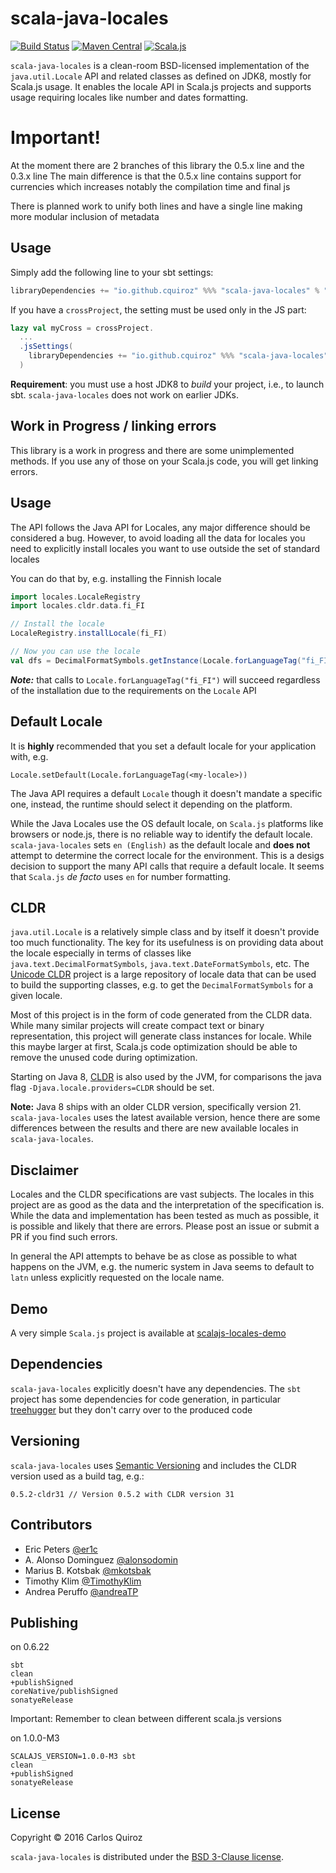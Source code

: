 # scala-java-locales

[![Build Status](https://api.travis-ci.org/cquiroz/scala-java-locales.svg?branch=master)](https://travis-ci.org/cquiroz/scala-java-locales)
[![Maven Central](https://maven-badges.herokuapp.com/maven-central/io.github.cquiroz/scala-java-locales_sjs0.6_2.12/badge.svg)](https://maven-badges.herokuapp.com/maven-central/io.github.cquiroz/scala-java-locales_sjs0.6_2.12)
[![Scala.js](https://www.scala-js.org/assets/badges/scalajs-0.6.17.svg)](https://www.scala-js.org/)

`scala-java-locales` is a clean-room BSD-licensed implementation of the `java.util.Locale` API and related classes as defined on JDK8, mostly for Scala.js usage. It enables the locale API in Scala.js projects and supports usage requiring locales like number and dates formatting.

# Important!

At the moment there are 2 branches of this library the 0.5.x line and the 0.3.x line
The main difference is that the 0.5.x line contains support for currencies which increases
notably the compilation time and final js

There is planned work to unify both lines and have a single line making more modular inclusion of metadata

## Usage

Simply add the following line to your sbt settings:

```scala
libraryDependencies += "io.github.cquiroz" %%% "scala-java-locales" % "0.5.2-cldr31"
```

If you have a `crossProject`, the setting must be used only in the JS part:

```scala
lazy val myCross = crossProject.
  ...
  .jsSettings(
    libraryDependencies += "io.github.cquiroz" %%% "scala-java-locales" % "0.5.2-cldr31"
  )
```

**Requirement**: you must use a host JDK8 to _build_ your project, i.e., to
launch sbt. `scala-java-locales` does not work on earlier JDKs.

## Work in Progress / linking errors

This library is a work in progress and there are some unimplemented methods. If you use any of those on your Scala.js code, you will get linking errors.

## Usage

The API follows the Java API for Locales, any major difference should be considered a bug. However, to avoid loading all the data for locales you need to explicitly install locales you want to use outside the set of standard locales

You can do that by, e.g. installing the Finnish locale

```scala
import locales.LocaleRegistry
import locales.cldr.data.fi_FI

// Install the locale
LocaleRegistry.installLocale(fi_FI)

// Now you can use the locale
val dfs = DecimalFormatSymbols.getInstance(Locale.forLanguageTag("fi_FI"))
```

**_Note:_** that calls to `Locale.forLanguageTag("fi_FI")` will succeed regardless of the installation due to the requirements on the `Locale` API

## Default Locale

It is **highly** recommended that you set a default locale for your application with, e.g.

```
Locale.setDefault(Locale.forLanguageTag(<my-locale>))
```

The Java API requires a default `Locale` though it doesn't mandate a specific one, instead, the runtime should select it depending on the platform.

While the Java Locales use the OS default locale, on `Scala.js` platforms like browsers or node.js, there is no reliable way to identify the default locale. `scala-java-locales` sets `en (English)` as the default locale and **does not** attempt to determine the correct locale for the environment. This is a desigs decision to support the many API calls that require a default locale. It seems that `Scala.js` _de facto_ uses `en` for number formatting.

## CLDR

`java.util.Locale` is a relatively simple class and by itself it doesn't provide too much functionality. The key for its usefulness is on providing data about the locale especially in terms of classes like `java.text.DecimalFormatSymbols`, `java.text.DateFormatSymbols`, etc. The [Unicode CLDR](http://cldr.unicode.org/) project is a large repository of locale data that can be used to build the supporting classes, e.g. to get the `DecimalFormatSymbols` for a given locale.

Most of this project is in the form of code generated from the CLDR data. While many similar projects will create compact text or binary representation, this project will generate class instances for locale. While this maybe larger at first, Scala.js code optimization should be able to remove the unused code during optimization.

Starting on Java 8, [CLDR](https://docs.oracle.com/javase/8/docs/technotes/guides/intl/enhancements.8.html#cldr) is also used by the JVM, for comparisons the java flag `-Djava.locale.providers=CLDR` should be set.

**Note:** Java 8 ships with an older CLDR version, specifically version 21. `scala-java-locales` uses the latest available version, hence there are some differences between the results and there are new available locales in `scala-java-locales`.

## Disclaimer

Locales and the CLDR specifications are vast subjects. The locales in this project are as good as the data and the interpretation of the specification is. While the data and implementation has been tested as much as possible, it is possible and likely that there are errors. Please post an issue or submit a PR if you find such errors.

In general the API attempts to behave be as close as possible to what happens on the JVM, e.g. the numeric system in Java seems to default to `latn` unless explicitly requested on the locale name.

## Demo

A very simple `Scala.js` project is available at [scalajs-locales-demo](https://github.com/cquiroz/scalajs-locales-demo)

## Dependencies

`scala-java-locales` explicitly doesn't have any dependencies. The `sbt` project has some dependencies for code generation, in particular [treehugger](https://github.com/eed3si9n/treehugger) but they don't carry over to the produced code

## Versioning

`scala-java-locales` uses [Semantic Versioning](http://semver.org/) and includes the CLDR version used as a build tag, e.g.:

```
0.5.2-cldr31 // Version 0.5.2 with CLDR version 31
```

## Contributors

+ Eric Peters [@er1c](https://github.com/er1c)
+ A. Alonso Dominguez [@alonsodomin](https://github.com/alonsodomin)
+ Marius B. Kotsbak [@mkotsbak](https://github.com/mkotsbak)
+ Timothy Klim [@TimothyKlim](https://github.com/TimothyKlim)
+ Andrea Peruffo [@andreaTP](https://github.com/AndreaTP)

## Publishing

on 0.6.22

```
sbt
clean
+publishSigned
coreNative/publishSigned
sonatyeRelease
```

Important: Remember to clean between different scala.js versions

on 1.0.0-M3

```
SCALAJS_VERSION=1.0.0-M3 sbt
clean
+publishSigned
sonatyeRelease
```

## License

Copyright &copy; 2016 Carlos Quiroz

`scala-java-locales` is distributed under the
[BSD 3-Clause license](./LICENSE.txt).
